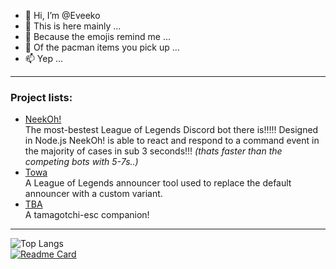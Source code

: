 - 👋 Hi, I’m @Eveeko
- 👀 This is here mainly ...
- 🌱 Because the emojis remind me ...
- 💞️ Of the pacman items you pick up ...
- 📫 Yep ...
---
### Project lists:
- [NeekOh!](https://neekoh.me/)  
The most-bestest League of Legends Discord bot there is!!!!!
Designed in Node.js NeekOh! is able to react and respond to a command event in the majority of cases in sub 3 seconds!!!
*(thats faster than the competing bots with 5-7s..)*
- [Towa](https://github.com/Eveeko/Towa)  
A League of Legends announcer tool used to replace the default announcer with a custom variant.
- [TBA](https://github.com/Eveeko)  
A tamagotchi-esc companion!
---
![Top Langs](https://github-readme-stats.vercel.app/api/top-langs/?username=Eveeko&layout=compact&theme=monokai)  
[![Readme Card](https://github-readme-stats.vercel.app/api/pin/?username=Eveeko&repo=Towa&theme=monokai)](https://github.com/Eveeko/Towa)
